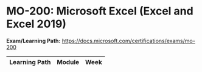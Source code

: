 # MO-200: Microsoft Excel (Excel and Excel 2019)

**Exam/Learning Path:** https://docs.microsoft.com/certifications/exams/mo-200

| **Learning Path** | **Module** | **Week** |
|-|-|-|

